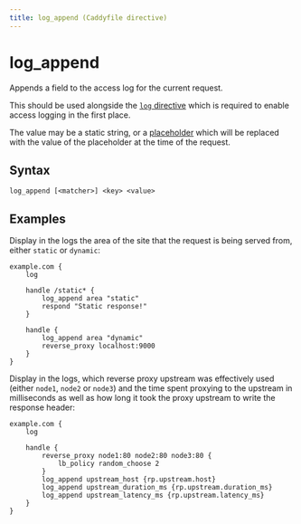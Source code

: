 ```yaml
---
title: log_append (Caddyfile directive)
---
```


# log_append

Appends a field to the access log for the current request.

This should be used alongside the [`log` directive](log) which is required to enable access logging in the first place.

The value may be a static string, or a [placeholder](/docs/caddyfile/concepts#placeholders) which will be replaced with the value of the placeholder at the time of the request.


## Syntax

```caddy-d
log_append [<matcher>] <key> <value>
```


## Examples

Display in the logs the area of the site that the request is being served from, either `static` or `dynamic`:

```caddy
example.com {
	log

	handle /static* {
		log_append area "static"
		respond "Static response!"
	}

	handle {
		log_append area "dynamic"
		reverse_proxy localhost:9000
	}
}
```

Display in the logs, which reverse proxy upstream was effectively used (either `node1`, `node2` or `node3`) and
the time spent proxying to the upstream in milliseconds as well as how long it took the proxy upstream to write the response header:

```caddy
example.com {
	log

	handle {
		reverse_proxy node1:80 node2:80 node3:80 {
			lb_policy random_choose 2 
		}
		log_append upstream_host {rp.upstream.host}
		log_append upstream_duration_ms {rp.upstream.duration_ms}
		log_append upstream_latency_ms {rp.upstream.latency_ms}
	}
}
```
